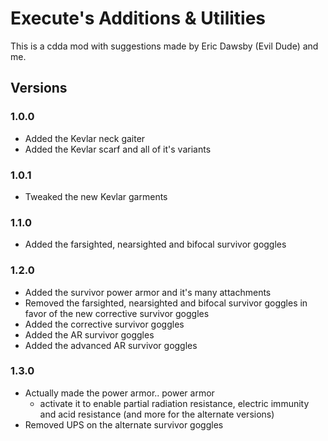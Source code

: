 # Execute's Additions & Utilities

This is a cdda mod with suggestions made by Eric Dawsby (Evil Dude) and me.

## Versions
### 1.0.0

- Added the Kevlar neck gaiter
- Added the Kevlar scarf and all of it's variants

### 1.0.1

- Tweaked the new Kevlar garments

### 1.1.0

- Added the farsighted, nearsighted and bifocal survivor goggles

### 1.2.0

- Added the survivor power armor and it's many attachments
- Removed the farsighted, nearsighted and bifocal survivor goggles in favor of the new corrective survivor goggles
- Added the corrective survivor goggles
- Added the AR survivor goggles
- Added the advanced AR survivor goggles

### 1.3.0

- Actually made the power armor.. power armor
    - activate it to enable partial radiation resistance, electric immunity and acid resistance (and more for the alternate versions)
- Removed UPS on the alternate survivor goggles
